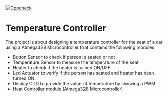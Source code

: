 [![Cppcheck](https://github.com/shiva-s30/265460-EmbeddedC_Activity/actions/workflows/cppcheck.yml/badge.svg)](https://github.com/shiva-s30/265460-EmbeddedC_Activity/actions/workflows/cppcheck.yml)
# Temperature Controller 
The project is about designing a temperature controller for the seat of a car using a Atmega328 Microcontroller that contains the following modules
- Button Sensor to check if person is seated or not
- Temperature Sensor to measure the temperature of the seat
- Heater to check if the heater is turned ON/OFF
- Led Actuator to verify if the person has seated and heater has been turned ON
- Display CDD to provide the value of temperature by showing a PWM
- Heat Controller module (Atmega328 Microcontroller) 
